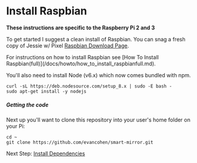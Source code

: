 # Install Raspbian

**These instructions are specific to the Raspberry Pi 2 and 3**

To get started I suggest a clean install of Raspbian. You can snag a fresh copy of Jessie w/ Pixel [Raspbian Download Page](https://www.raspberrypi.org/downloads/raspbian/).

For instructions on how to install Raspbian see \[How To Install Raspbian\(full\)\]\(/docs/howto/how\_to\_install\_raspbianfull.md\).

You'll also need to install Node \(v6.x\) which now comes bundled with npm.

```
curl -sL https://deb.nodesource.com/setup_8.x | sudo -E bash -
sudo apt-get install -y nodejs
```

##### Getting the code

Next up you'll want to clone this repository into your user's home folder on your Pi:

```
cd ~
git clone https://github.com/evancohen/smart-mirror.git
```

Next Step: [Install Dependencies](install_dependencies.md)

